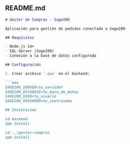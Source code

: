 
## README.md

```markdown
# Gestor de Compras - Sage200

Aplicación para gestión de pedidos conectada a Sage200

## Requisitos

- Node.js 14+
- SQL Server (Sage200)
- Conexión a la base de datos configurada

## Configuración

1. Crear archivo `.env` en el backend:

```env
SAGE200_SERVER=tu_servidor
SAGE200_DATABASE=tu_base_de_datos
SAGE200_USER=tu_usuario
SAGE200_PASSWORD=tu_contraseña

## Instalacion

cd backend
npm install

cd ../gestor-compras
npm install